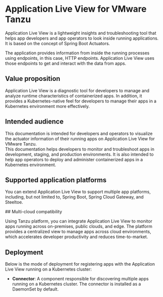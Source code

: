 # Application Live View for VMware Tanzu

Application Live View is a lightweight insights and troubleshooting tool that
helps app developers and app operators to look inside running applications.
It is based on the concept of Spring Boot Actuators.

The application provides information from inside the running processes using endpoints,
in this case, HTTP endpoints.
Application Live View uses those endpoints to get and interact with the data from apps.

## <a id="value-proposition"></a>Value proposition

Application Live View is a diagnostic tool for developers to manage and analyze
runtime characteristics of containerized apps.
In addition, it provides a Kubernetes-native feel for developers to manage
their apps in a Kubernetes environment more effectively.

## <a id="intended-audience"></a>Intended audience

This documentation is intended for developers and operators to visualize the actuator
information of their running apps on Application Live View for VMware Tanzu.  
This documentation helps developers to monitor and troubleshoot apps
in development, staging, and production environments.
It is also intended to help app operators to deploy and administer
containerized apps in a Kubernetes environment.

## <a id="supported-app-platforms"></a>Supported application platforms

You can extend Application Live View to support multiple app platforms, including,
but not limited to, Spring Boot, Spring Cloud Gateway, and Steeltoe.

##<a id="multicloud-compatibility"></a> Multi-cloud compatibility

Using Tanzu platform, you can integrate Application Live View to monitor apps
running across on-premises, public clouds, and edge.
The platform provides a centralized view to manage apps across cloud environments,
which accelerates developer productivity and reduces time-to-market.

## <a id="deployment"></a> Deployment

Below is the mode of deployment for registering apps with the Application Live View
running on a Kubernetes cluster:

- **Connector**: A component responsible for discovering multiple apps running on
a Kubernetes cluster. The connector is installed as a DaemonSet by default.